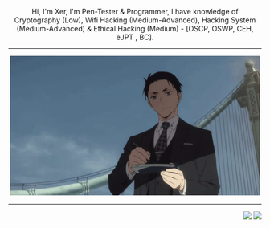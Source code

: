 <p align="center">
  Hi, I'm Xer, I'm Pen-Tester & Programmer, I have knowledge of Cryptography (Low), Wifi Hacking (Medium-Advanced), Hacking System (Medium-Advanced) & Ethical Hacking (Medium) - [OSCP, OSWP, CEH, eJPT , BC].
</p>

 ---

<p align="center">
  
  <img src="daisuke.gif">

</p>

 ---

<div align="right">
  <img src="https://views.whatilearened.today/views/github/Xerbuff/verma-anushka.svg">
  <img src="https://img.shields.io/badge/Gracias%20por%20visitarme%20Negro-!-1EAEDB.svg">
</div>
